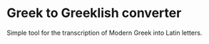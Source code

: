 # Greek to Greeklish converter

Simple tool for the transcription of Modern Greek into Latin letters.

